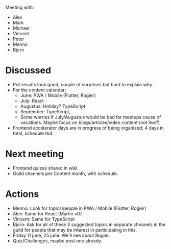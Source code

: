Meeting with:
- Alex
- Mark
- Michael
- Vincent
- Peter
- Menno
- Bjorn

# Discussed
- Poll results look good, couple of surprises but hard to explain why.
- For the content calendar:
  - June: PWA / Mobile (Flutter, Rogier)
  - July: React
  - Augustus: Holiday? TypeScript
  - September: TypeScript,
  - Some worries if July/Augustus would be bad for meetups cause of vacations. Maybe focus on blogs/articles/video content (not live?)
- Frontend accelerator days are in progress of being organized; 4 days in total, schedule tbd.

# Next meeting
- Frontend quizes shared in wiki.
- Guild channels per Content month, with schedule.

# Actions
- Menno: Look for topics/people in PWA / Mobile (Flutter, Rogier)
- Alex: Same for React (Martin vD)
- Vincent: Same for  TypeScript
- Bjorn: Ask for all of these 3 suggested topics in separate chnanels in the guild for people that may be interest in participating in this.
- Friday 11 june, 25 june. We'll see about Rogier.
- Quiz/Challenges, maybe post one already.
